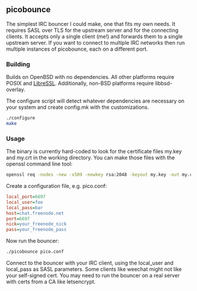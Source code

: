 ## picobounce

The simplest IRC bouncer I could make, one that fits my own needs. It requires
SASL over TLS for the upstream server and for the connecting clients. It
accepts only a single client (me!) and forwards them to a single upstream
server. If you want to connect to multiple IRC networks then run multiple
instances of picobounce, each on a different port.

### Building

Builds on OpenBSD with no dependencies. All other platforms require POSIX and
[LibreSSL](https://www.libressl.org/). Additionally, non-BSD platforms require
libbsd-overlay.

The configure script will detect whatever dependencies are necessary on your
system and create config.mk with the customizations.

```sh
./configure
make
```

### Usage

The binary is currently hard-coded to look for the certificate files my.key and
my.crt in the working directory. You can make those files with the openssl
command line tool:

```sh
openssl req -nodes -new -x509 -newkey rsa:2048 -keyout my.key -out my.crt
```

Create a configuration file, e.g. pico.conf:

```ini
local_port=6697
local_user=foo
local_pass=bar
host=chat.freenode.net
port=6697
nick=your_freenode_nick
pass=your_freenode_pass
```

Now run the bouncer:

```sh
./picobounce pico.conf
```

Connect to the bouncer with your IRC client, using the local_user and
local_pass as SASL parameters. Some clients like weechat might not like your
self-signed cert. You may need to run the bouncer on a real server with certs
from a CA like letsencrypt.
